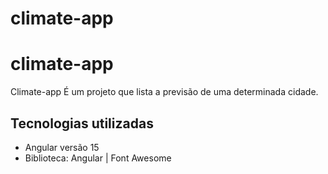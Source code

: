 # climate-app
# climate-app
Climate-app É um projeto  que lista a previsão de uma determinada cidade.

## Tecnologias utilizadas
- Angular versão 15
- Biblioteca: Angular | Font Awesome
